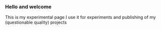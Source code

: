 ### Hello and welcome ###

This is my experimental page I use it for experiments and publishing of my (questionable quality) projects